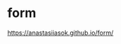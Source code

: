# form

https://anastasiiasok.github.io/form/

<a href="https://anastasiiasok.github.io/form/"></a>

